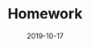 ---
layout: homework
title:  "Homework"
date:   2019-10-17
excerpt: "Weekly Homework Assignments"
reading-time: false
---